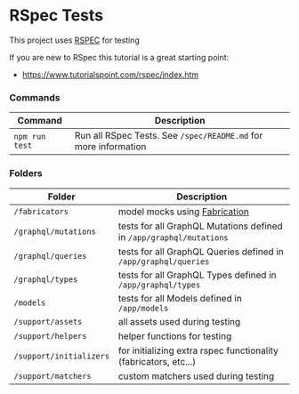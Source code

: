 # RSpec Tests

This project uses [RSPEC](https://rspec.info/) for testing

If you are new to RSpec this tutorial is a great starting point:

- https://www.tutorialspoint.com/rspec/index.htm

### Commands

| Command        | Description                                                     |
|----------------|-----------------------------------------------------------------|
| `npm run test` | Run all RSpec Tests. See `/spec/README.md` for more information |

### Folders

| Folder                  | Description                                                         |
|-------------------------|---------------------------------------------------------------------|
| `/fabricators`          | model mocks using [Fabrication](https://fabricationgem.org/)        |
| `/graphql/mutations`    | tests for all GraphQL Mutations defined in `/app/graphql/mutations` | 
| `/graphql/queries`      | tests for all GraphQL Queries defined in `/app/graphql/queries`     | 
| `/graphql/types`        | tests for all GraphQL Types defined in `/app/graphql/types`         | 
| `/models`               | tests for all Models defined in `/app/models`                       | 
| `/support/assets`       | all assets used during testing                                      | 
| `/support/helpers`      | helper functions for testing                                        | 
| `/support/initializers` | for initializing extra rspec functionality (fabricators, etc...)    | 
| `/support/matchers`     | custom matchers used during testing                                 | 